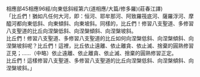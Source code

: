 相應部45相應96經/向東低斜經第六(道相應/大篇/修多羅)(莊春江譯)  
「比丘們！猶如凡任何大河，即：恒河、耶牟那河、阿致羅筏底河、薩羅浮河、摩醯河都向東低斜、向東傾斜、向東坡斜。同樣的，比丘們！修習八支聖道、多修習八支聖道的比丘向涅槃低斜、向涅槃傾斜、向涅槃坡斜。  
比丘們！修習八支聖道、多修習八支聖道的比丘如何向涅槃低斜、向涅槃傾斜、向涅槃坡斜呢？比丘們！這裡，比丘依止遠離、依止離貪、依止滅、捨棄的圓熟修習正見；……（中略）依止遠離、依止離貪、依止滅、捨棄的圓熟修習正定。  
比丘們！這樣修習八支聖道、多修習八支聖道的比丘向涅槃低斜、向涅槃傾斜、向涅槃坡斜。」  
  
  
